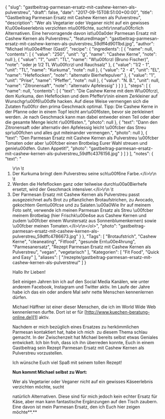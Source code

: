{
    "slug": "gastbeitrag-parmesan-ersatz-mit-cashew-kernen-als-pulverstreu",
    "draft": false,
    "date": "2017-09-15T08:51:00+00:00",
    "title": "Gastbeitrag Parmesan Ersatz mit Cashew Kernen als Pulverstreu",
    "description": "Wer als Vegetarier oder Veganer nicht auf ein gewisses K\u00e4seerlebnis verzichten m\u00f6chte, sucht\r\nnat\u00fcrlich Alternativen. Eine hervorragende davon ist\u00a0der Parmesan Ersatz mit Cashew Kernen als Pulverstreu.",
    "featuredImage": "gastbeitrag-parmesan-ersatz-mit-cashew-kernen-als-pulverstreu_59dff4d9011bd.jpg",
    "author": "Michael H\u00e4ffner (Gast)",
    "recipe": {
        "ingredients": [
            {
                "name": null,
                "contents": [
                    {
                        "value": "250",
                        "unit": "g",
                        "name": "Cashew Kerne",
                        "note": null
                    },
                    {
                        "value": "1",
                        "unit": "TL",
                        "name": "W\u00fcrzl (Bruno Fischer)",
                        "note": "oder je 1\/2 TL W\u00fcrzl und Rauchsalz"
                    },
                    {
                        "value": "1\/2 - 1",
                        "unit": "TL",
                        "name": "Kurkuma",
                        "note": null
                    },
                    {
                        "value": "2 - 4",
                        "unit": "EL",
                        "name": "Hefeflocken",
                        "note": "alternativ Bierhefepulver"
                    },
                    {
                        "value": "1",
                        "unit": "Prise",
                        "name": "Pfeffer",
                        "note": null
                    },
                    {
                        "value": "N. B.",
                        "unit": null,
                        "name": "Zitronensaft",
                        "note": "alternativ Apfelessig"
                    }
                ]
            }
        ],
        "steps": [
            {
                "name": null,
                "contents": [
                    {
                        "text": "Die Cashew Kerne mit dem W\u00fcrzl, dem Kurkuma, den Hefeflocken und dem Pfeffer\r\nin einem Zerkleiner auf Wunschgr\u00f6\u00dfe hacken. Auf diese Weise vermengen sich die Zutaten f\u00fcr den prima Geschmack optimal. Tipp: Die Cashew Kerne in der Pfanne oder in einem Topf leicht anr\u00f6sten, bevor sie zerkleinert werden. Je nach Geschmack kann man dabei entweder einen Teil oder aber die gesamte Menge leicht r\u00f6sten.",
                        "photo": null
                    },
                    {
                        "text": "Dann den Zitronensaft oder alternativ den Apfelessig leicht \u00fcber das Streu spr\u00fchen und alles gut miteinander vermengen.",
                        "photo": null
                    },
                    {
                        "text": "Den Parmesan Ersatz mit Cashew Kernen als Pulverstreu \u00fcber Tomaten oder aber \u00fcber einen Brotbelag Eurer Wahl streuen und genie\u00dfen. Guten Appetit!",
                        "photo": "gastbeitrag-parmesan-ersatz-mit-cashew-kernen-als-pulverstreu_59dffc4376156.jpg"
                    }
                ]
            }
        ],
        "notes": {
            "text": "<ol>\r\n \t<li>Der Kurkuma bringt dem Pulverstreu seine sch\u00f6ne Farbe.<\/li>\r\n \t<li>Werden die Hefeflocken ganz oder teilweise durch\u00a0Bierhefe ersetzt, wird der Geschmack intensiver.<\/li>\r\n \t<li>Der Parmesan Ersatz mit Cashew Kernen als Pulverstreu passt ausgezeichnet aufs Brot zu pflanzlichen Brotaufstrichen, zu Avocado, gekochtem Gem\u00fcse und zu Salaten.\u00a0Wie Ihr auf meinem Foto seht, verwende ich meinen Parmesan Ersatz als Streu \u00fcber meinem Brotbelag (hier Frischk\u00e4se aus Cashew Kernen und zudem \u00fcber einem Wurstersatz aus Sonnenblumenkernen) sowie \u00fcber meinen Tomaten.<\/li>\r\n<\/ol>",
            "photo": "gastbeitrag-parmesan-ersatz-mit-cashew-kernen-als-pulverstreu_59dffc4786673.jpg"
        }
    },
    "Tags": [
        "Brotaufstrich",
        "Cashew Kerne",
        "cleaneating",
        "Fitfood",
        "gesunde Ern\u00e4hrung",
        "Parmesanersatz",
        "Rezept Parmesan Ersatz mit Cashew Kernen als Pulverstreu",
        "vegan",
        "vegetarisch"
    ],
    "Kategorien": [
        "Fit Food",
        "Quick and Easy"
    ],
    "aliases": [
        "\/rezepte\/gastbeitrag-parmesan-ersatz-mit-cashew-kernen-als-pulverstreu\/"
    ]
}

Hallo Ihr Lieben!

Seit einigen Jahren bin ich auf den Social Media Kanälen, wie unter anderem Facebook, Instagram und Twitter aktiv. Im Laufe der Jahre habe ich das ein oder andere Mal sehr nette Menschen kennenlernen dürfen.

Michael Häffner ist einer dieser Menschen, die ich im World Wide Web kennenlernen durfte. Dort ist er für [http://www.kuechen-beratung-online.de][1] aktiv.

Nachdem er mich bezüglich eines Ersatzes zu herkömmlichen Parmesan kontaktiert hat, habe ich mich  zu diesem Thema schlau gemacht. In der Zwischenzeit hat Michael bereits selbst etwas Geniales entwickelt. Ich bin froh, dass ich ihn überreden konnte, Euch in einem Gastbeitrag sein Rezept Parmesan Ersatz mit Cashew Kernen als Pulverstreu vorzustellen.

Ich wünsche Euch viel Spaß mit seinem tollen Rezept!

**Nun kommt Michael selbst zu Wort:**

Wer als Vegetarier oder Veganer nicht auf ein gewisses Käseerlebnis verzichten möchte, sucht

natürlich Alternativen. Diese sind für mich jedoch kein echter Ersatz für Käse, aber man kann fantastische Ergänzungen auf den Tisch zaubern. Eine davon ist mein Parmesan Ersatz, den ich Euch hier zeigen möchte**.**

 [1]: http://www.kuechen-beratung-online.de
